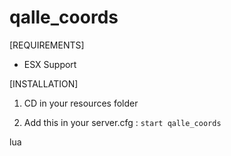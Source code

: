 # qalle_coords

[REQUIREMENTS]
  
* ESX Support
  
[INSTALLATION]

1) CD in your resources folder

2) Add this in your server.cfg :
``start qalle_coords``

lua
